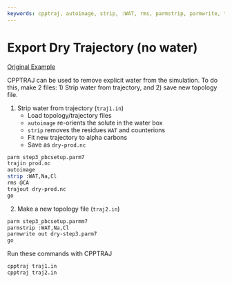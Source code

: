 ```yaml
---
keywords: cpptraj, autoimage, strip, :WAT, rms, parmstrip, parmwrite, traj.in, trajin, trajout
---
```


# Export Dry Trajectory (no water)

[Original Example](https://amberhub.chpc.utah.edu/combining-multiple-trajectory-files-into-a-single-trajectory-and-remove-water-molecules-to-save-space/)

CPPTRAJ can be used to remove explicit water from the simulation. To do this, make 2 files: 1) Strip water from trajectory, and 2) save new topology file.

1) Strip water from trajectory (`traj1.in`)
   - Load topology/trajectory files
   - `autoimage` re-orients the solute in the water box
   - `strip` removes the residues `WAT` and counterions
   - Fit new trajectory to alpha carbons
   - Save as `dry-prod.nc`
  
```bash
parm step3_pbcsetup.parm7
trajin prod.nc
autoimage
strip :WAT,Na,Cl
rms @CA
trajout dry-prod.nc 
go
```

2) Make a new topology file (`traj2.in`)

```bash
parm step3_pbcsetup.parmm7
parmstrip :WAT,Na,Cl 
parmwrite out dry-step3.parm7 
go
```

Run these commands with CPPTRAJ

```bash
cpptraj traj1.in
cpptraj traj2.in
```
